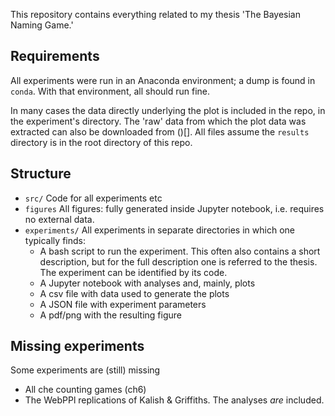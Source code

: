 This repository contains everything related to my thesis 'The Bayesian Naming Game.'

## Requirements
All experiments were run in an Anaconda environment; a dump is found in `conda`. With that environment, all should run fine. 

In many cases the data directly underlying the plot is included in the repo, in the experiment's directory. The 'raw' data from which the plot data was extracted can also be downloaded from ()[]. All files assume the `results` directory is in the root directory of this repo.

## Structure
* `src/` Code for all experiments etc
* `figures` All figures: fully generated inside Jupyter notebook, i.e. requires no external data.
* `experiments/` All experiments in separate directories in which one typically finds:
  *  A bash script to run the experiment. This often also contains a short description, but for the full description one is referred to the thesis. The experiment can be identified by its code. 
  *  A Jupyter notebook with analyses and, mainly, plots
  *  A csv file with data used to generate the plots
  *  A JSON file with experiment parameters
  *  A pdf/png with the resulting figure

## Missing experiments
Some experiments are (still) missing
* All che counting games (ch6)
* The WebPPl replications of Kalish & Griffiths. The analyses *are* included.

